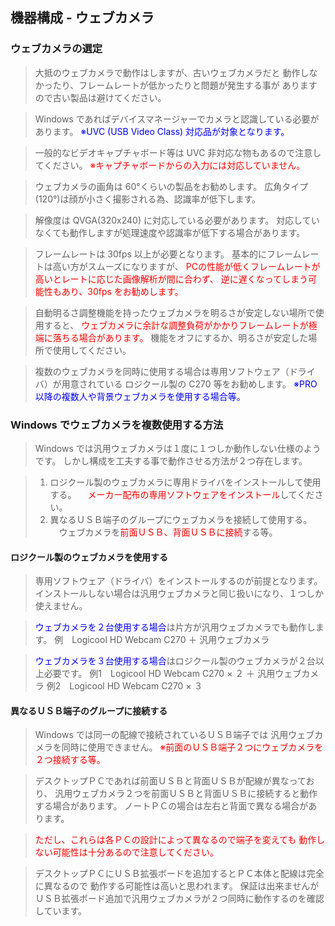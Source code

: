 ## 機器構成 - ウェブカメラ

### ウェブカメラの選定

>大抵のウェブカメラで動作はしますが、古いウェブカメラだと
>動作しなかったり、フレームレートが低かったりと問題が発生する事が
>ありますので古い製品は避けてください。

>Windows であればデバイスマネージャーでカメラと認識している必要があります。
><font color="Blue">※UVC (USB Video Class) 対応品が対象となります。</font>

>一般的なビデオキャプチャボード等は UVC 非対応な物もあるので注意してください。
><font color="Red">※キャプチャボードからの入力には対応していません。</font>


>ウェブカメラの画角は 60°くらいの製品をお勧めします。
>広角タイプ(120°)は顔が小さく撮影される為、認識率が低下します。

>解像度は QVGA(320x240) に対応している必要があります。
>対応していなくても動作しますが処理速度や認識率が低下する場合があります。

>フレームレートは 30fps 以上が必要となります。
>基本的にフレームレートは高い方がスムーズになりますが、
><font color="Red">PCの性能が低くフレームレートが高いとレートに応じた画像解析が間に合わず、
>逆に遅くなってしまう可能性もあり、30fps をお勧めします。</font>

>自動明るさ調整機能を持ったウェブカメラを明るさが安定しない場所で使用すると、
><font color="Red">ウェブカメラに余計な調整負荷がかかりフレームレートが極端に落ちる場合があります。</font>
>機能をオフにするか、明るさが安定した場所で使用してください。


>複数のウェブカメラを同時に使用する場合は専用ソフトウェア（ドライバ）が用意されている
>ロジクール製の C270 等をお勧めします。
><font color="Blue">※PRO 以降の複数人や背景ウェブカメラを使用する場合等。</font>

### Windows でウェブカメラを複数使用する方法

>Windows では汎用ウェブカメラは１度に１つしか動作しない仕様のようです。
>しかし構成を工夫する事で動作させる方法が２つ存在します。

>1. ロジクール製のウェブカメラに専用ドライバをインストールして使用する。
>　<font color="Red">メーカー配布の専用ソフトウェアをインストール</font>してください。
>2. 異なるＵＳＢ端子のグループにウェブカメラを接続して使用する。
>　ウェブカメラを<font color="Red">前面ＵＳＢ、背面ＵＳＢに接続</font>する等。


#### ロジクール製のウェブカメラを使用する

>専用ソフトウェア（ドライバ）をインストールするのが前提となります。
>インストールしない場合は汎用ウェブカメラと同じ扱いになり、１つしか使えません。

><font color="Blue">ウェブカメラを２台使用する場合</font>は片方が汎用ウェブカメラでも動作します。
>例　Logicool HD Webcam C270 ＋ 汎用ウェブカメラ

><font color="Blue">ウェブカメラを３台使用する場合</font>はロジクール製のウェブカメラが２台以上必要です。
>例1　Logicool HD Webcam C270 × ２ ＋ 汎用ウェブカメラ
>例2　Logicool HD Webcam C270 × ３


#### 異なるＵＳＢ端子のグループに接続する

>Windows では同一の配線で接続されているＵＳＢ端子では
>汎用ウェブカメラを同時に使用できません。
><font color="Red">※前面のＵＳＢ端子２つにウェブカメラを２つ接続する等。</font>

>デスクトップＰＣであれば前面ＵＳＢと背面ＵＳＢが配線が異なっており、
>汎用ウェブカメラ２つを前面ＵＳＢと背面ＵＳＢに接続すると動作する場合があります。
>ノートＰＣの場合は左右と背面で異なる場合があります。

><font color="Red">ただし、これらは各ＰＣの設計によって異なるので端子を変えても
>動作しない可能性は十分あるので注意してください。</font>

>デスクトップＰＣにＵＳＢ拡張ボードを追加するとＰＣ本体と配線は完全に異なるので
>動作する可能性は高いと思われます。
>保証は出来ませんがＵＳＢ拡張ボード追加で汎用ウェブカメラが２つ同時に動作するのを確認しています。

